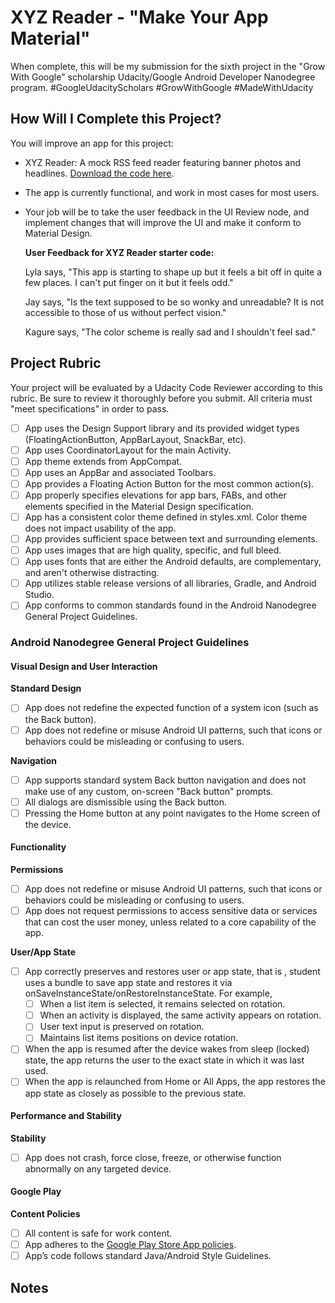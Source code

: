 # XYZ Reader - "Make Your App Material"

When complete, this will be my submission for the sixth project in the "Grow With Google" 
scholarship Udacity/Google Android Developer Nanodegree program. #GoogleUdacityScholars 
#GrowWithGoogle #MadeWithUdacity

## How Will I Complete this Project?

You will improve an app for this project:

* XYZ Reader: A mock RSS feed reader featuring banner photos and headlines. [Download the code here](https://github.com/udacity/xyz-reader-starter-code).

* The app is currently functional, and work in most cases for most users.

* Your job will be to take the user feedback in the UI Review node, and implement changes that will improve the UI and make it conform to Material Design.

  **User Feedback for XYZ Reader starter code:**
  
  Lyla says, "This app is starting to shape up but it feels a bit off in quite a few places. I can't put finger on it but it feels odd."

  Jay says, "Is the text supposed to be so wonky and unreadable? It is not accessible to those of us without perfect vision."
  
  Kagure says, "The color scheme is really sad and I shouldn't feel sad."

## Project Rubric

Your project will be evaluated by a Udacity Code Reviewer according to this rubric. Be sure to review it 
thoroughly before you submit. All criteria must "meet specifications" in order to pass. 

* [ ] App uses the Design Support library and its provided widget types (FloatingActionButton, AppBarLayout, SnackBar, etc).
* [ ] App uses CoordinatorLayout for the main Activity.
* [ ] App theme extends from AppCompat.
* [ ] App uses an AppBar and associated Toolbars.
* [ ] App provides a Floating Action Button for the most common action(s).
* [ ] App properly specifies elevations for app bars, FABs, and other elements specified in the Material Design specification.
* [ ] App has a consistent color theme defined in styles.xml. Color theme does not impact usability of the app.
* [ ] App provides sufficient space between text and surrounding elements.
* [ ] App uses images that are high quality, specific, and full bleed.
* [ ] App uses fonts that are either the Android defaults, are complementary, and aren't otherwise distracting.
* [ ] App utilizes stable release versions of all libraries, Gradle, and Android Studio.
* [ ] App conforms to common standards found in the Android Nanodegree General Project Guidelines.

### Android Nanodegree General Project Guidelines

#### Visual Design and User Interaction

**Standard Design**
* [ ] App does not redefine the expected function of a system icon (such as the Back button).
* [ ] App does not redefine or misuse Android UI patterns, such that icons or behaviors could be misleading or confusing to users.

**Navigation**
* [ ] App supports standard system Back button navigation and does not make use of any custom, on-screen "Back button" prompts.
* [ ] All dialogs are dismissible using the Back button.
* [ ] Pressing the Home button at any point navigates to the Home screen of the device.

#### Functionality

**Permissions**
* [ ] App does not redefine or misuse Android UI patterns, such that icons or behaviors could be misleading or confusing to users.
* [ ] App does not request permissions to access sensitive data or services that can cost the user money, unless related to a core capability of the app.

**User/App State**
* [ ] App correctly preserves and restores user or app state, that is , student uses a bundle to save app state and restores it via onSaveInstanceState/onRestoreInstanceState. For example,
    * [ ] When a list item is selected, it remains selected on rotation.
    * [ ] When an activity is displayed, the same activity appears on rotation.
    * [ ] User text input is preserved on rotation.
    * [ ] Maintains list items positions on device rotation.
* [ ] When the app is resumed after the device wakes from sleep (locked) state, the app returns the user to the exact state in which it was last used.
* [ ] When the app is relaunched from Home or All Apps, the app restores the app state as closely as possible to the previous state.

#### Performance and Stability

**Stability**
* [ ] App does not crash, force close, freeze, or otherwise function abnormally on any targeted device.

#### Google Play

**Content Policies**
* [ ] All content is safe for work content.
* [ ] App adheres to the [Google Play Store App policies](https://play.google.com/about/developer-content-policy.html).
* [ ] App’s code follows standard Java/Android Style Guidelines.

## Notes
